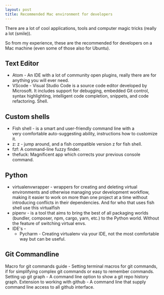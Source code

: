 ```yaml
---
layout: post
title: Recommended Mac environment for developers
---
```


There are a lot of cool applications, tools and computer magic tricks (really a lot (smile)).

So from my experience, these are the recommended for developers on a Mac machine (even some of those also for Ubuntu).

Text Editor
-----------

* Atom - An IDE with a lot of community open plugins, really there are for anything you will ever need.
* VScode - Visual Studio Code is a source code editor developed by Microsoft. It includes support for debugging, embedded Git control, syntax highlighting, intelligent code completion, snippets, and code refactoring.
Shell.

Custom shells
-------------

* Fish shell - is a smart and user-friendly command line with a very comfortable auto-suggesting ability, instructions how to customize it.
* z: z - jump around, and a fish compatible version z for fish shell.
* fzf: A command-line fuzzy finder.
* thefuck: Magnificent app which corrects your previous console command.

Python
------

* virtualenvwrapper - wrappers for creating and deleting virtual environments and otherwise managing your development workflow, making it easier to work on more than one project at a time without introducing conflicts in their dependencies. And for who that uses fish shell use this virtualfish
* pipenv - is a tool that aims to bring the best of all packaging worlds (bundler, composer, npm, cargo, yarn, etc.) to the Python world. Without the feature of switching virtual envs.
* IDE's - 
    * Pycharm - Creating virtualenv via your IDE, not the most comfortable way but can be useful.

Git Commandline
---------------

Macro for git commands guide - Setting terminal macros for git commands, if for simplifying complex git commands or easy to remember commands.
Setting up git graph - A command line option to show a git repo history graph.
Extension to working with github - A command line that supply command line access to all github interface.

